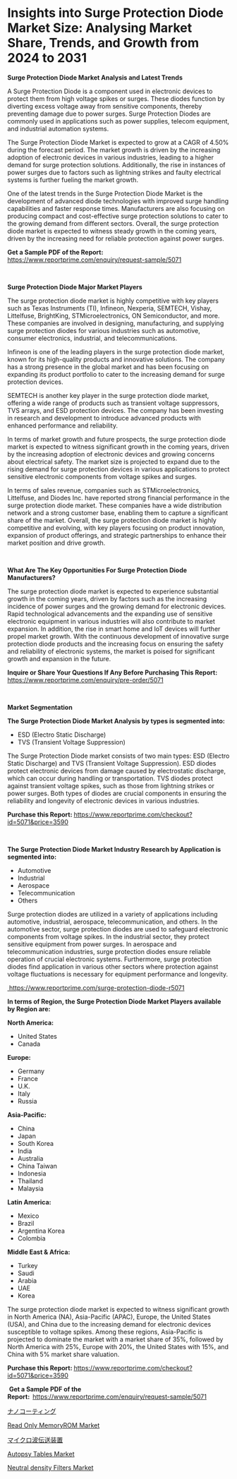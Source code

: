 <p><h1>Insights into Surge Protection Diode Market Size: Analysing Market Share, Trends, and Growth from 2024 to 2031</h1></p><p><strong>Surge Protection Diode Market Analysis and Latest Trends</strong></p>
<p><p>A Surge Protection Diode is a component used in electronic devices to protect them from high voltage spikes or surges. These diodes function by diverting excess voltage away from sensitive components, thereby preventing damage due to power surges. Surge Protection Diodes are commonly used in applications such as power supplies, telecom equipment, and industrial automation systems.</p><p>The Surge Protection Diode Market is expected to grow at a CAGR of 4.50% during the forecast period. The market growth is driven by the increasing adoption of electronic devices in various industries, leading to a higher demand for surge protection solutions. Additionally, the rise in instances of power surges due to factors such as lightning strikes and faulty electrical systems is further fueling the market growth.</p><p>One of the latest trends in the Surge Protection Diode Market is the development of advanced diode technologies with improved surge handling capabilities and faster response times. Manufacturers are also focusing on producing compact and cost-effective surge protection solutions to cater to the growing demand from different sectors. Overall, the surge protection diode market is expected to witness steady growth in the coming years, driven by the increasing need for reliable protection against power surges.</p></p>
<p><strong>Get a Sample PDF of the Report:&nbsp;</strong> <a href="https://www.reportprime.com/enquiry/request-sample/5071">https://www.reportprime.com/enquiry/request-sample/5071</a></p>
<p>&nbsp;</p>
<p><strong>Surge Protection Diode Major Market Players</strong></p>
<p><p>The surge protection diode market is highly competitive with key players such as Texas Instruments (TI), Infineon, Nexperia, SEMTECH, Vishay, Littelfuse, BrightKing, STMicroelectronics, ON Semiconductor, and more. These companies are involved in designing, manufacturing, and supplying surge protection diodes for various industries such as automotive, consumer electronics, industrial, and telecommunications.</p><p>Infineon is one of the leading players in the surge protection diode market, known for its high-quality products and innovative solutions. The company has a strong presence in the global market and has been focusing on expanding its product portfolio to cater to the increasing demand for surge protection devices.</p><p>SEMTECH is another key player in the surge protection diode market, offering a wide range of products such as transient voltage suppressors, TVS arrays, and ESD protection devices. The company has been investing in research and development to introduce advanced products with enhanced performance and reliability.</p><p>In terms of market growth and future prospects, the surge protection diode market is expected to witness significant growth in the coming years, driven by the increasing adoption of electronic devices and growing concerns about electrical safety. The market size is projected to expand due to the rising demand for surge protection devices in various applications to protect sensitive electronic components from voltage spikes and surges.</p><p>In terms of sales revenue, companies such as STMicroelectronics, Littelfuse, and Diodes Inc. have reported strong financial performance in the surge protection diode market. These companies have a wide distribution network and a strong customer base, enabling them to capture a significant share of the market. Overall, the surge protection diode market is highly competitive and evolving, with key players focusing on product innovation, expansion of product offerings, and strategic partnerships to enhance their market position and drive growth.</p></p>
<p>&nbsp;</p>
<p><strong>What Are The Key Opportunities For Surge Protection Diode Manufacturers?</strong></p>
<p><p>The surge protection diode market is expected to experience substantial growth in the coming years, driven by factors such as the increasing incidence of power surges and the growing demand for electronic devices. Rapid technological advancements and the expanding use of sensitive electronic equipment in various industries will also contribute to market expansion. In addition, the rise in smart home and IoT devices will further propel market growth. With the continuous development of innovative surge protection diode products and the increasing focus on ensuring the safety and reliability of electronic systems, the market is poised for significant growth and expansion in the future.</p></p>
<p><strong>Inquire or Share Your Questions If Any Before Purchasing This Report:</strong> <a href="https://www.reportprime.com/enquiry/pre-order/5071">https://www.reportprime.com/enquiry/pre-order/5071</a></p>
<p>&nbsp;</p>
<p><strong>Market Segmentation</strong></p>
<p><strong>The Surge Protection Diode Market Analysis by types is segmented into:</strong></p>
<p><ul><li>ESD (Electro Static Discharge)</li><li>TVS (Transient Voltage Suppression)</li></ul></p>
<p><p>The Surge Protection Diode market consists of two main types: ESD (Electro Static Discharge) and TVS (Transient Voltage Suppression). ESD diodes protect electronic devices from damage caused by electrostatic discharge, which can occur during handling or transportation. TVS diodes protect against transient voltage spikes, such as those from lightning strikes or power surges. Both types of diodes are crucial components in ensuring the reliability and longevity of electronic devices in various industries.</p></p>
<p><strong>Purchase this Report:&nbsp;</strong><a href="https://www.reportprime.com/checkout?id=5071&price=3590">https://www.reportprime.com/checkout?id=5071&price=3590</a></p>
<p>&nbsp;</p>
<p><strong>The Surge Protection Diode Market Industry Research by Application is segmented into:</strong></p>
<p><ul><li>Automotive</li><li>Industrial</li><li>Aerospace</li><li>Telecommunication</li><li>Others</li></ul></p>
<p><p>Surge protection diodes are utilized in a variety of applications including automotive, industrial, aerospace, telecommunication, and others. In the automotive sector, surge protection diodes are used to safeguard electronic components from voltage spikes. In the industrial sector, they protect sensitive equipment from power surges. In aerospace and telecommunication industries, surge protection diodes ensure reliable operation of crucial electronic systems. Furthermore, surge protection diodes find application in various other sectors where protection against voltage fluctuations is necessary for equipment performance and longevity.</p></p>
<p><a href="https://www.reportprime.com/surge-protection-diode-r5071">&nbsp;https://www.reportprime.com/surge-protection-diode-r5071</a></p>
<p><strong>In terms of Region, the Surge Protection Diode Market Players available by Region are:</strong></p>
<p>
    <p> <strong> North America: </strong>
        <ul>
            <li>United States</li>
            <li>Canada</li>
        </ul>
        </p> 
    <p> <strong> Europe: </strong>
        <ul>
            <li>Germany</li>
            <li>France</li>
            <li>U.K.</li>
            <li>Italy</li>
            <li>Russia</li>
        </ul>
        </p> 
    <p> <strong> Asia-Pacific: </strong>
        <ul>
            <li>China</li>
            <li>Japan</li>
            <li>South Korea</li>
            <li>India</li>
            <li>Australia</li>
            <li>China Taiwan</li>
            <li>Indonesia</li>
            <li>Thailand</li>
            <li>Malaysia</li>
        </ul>
        </p> 
    <p> <strong> Latin America: </strong>
        <ul>
            <li>Mexico</li>
            <li>Brazil</li>
            <li>Argentina Korea</li>
            <li>Colombia</li>
        </ul>
        </p> 
    <p> <strong> Middle East & Africa: </strong>
        <ul>
            <li>Turkey</li>
            <li>Saudi</li>
            <li>Arabia</li>
            <li>UAE</li>
            <li>Korea</li>
        </ul>
    </p>
    </p>
<p><p>The surge protection diode market is expected to witness significant growth in North America (NA), Asia-Pacific (APAC), Europe, the United States (USA), and China due to the increasing demand for electronic devices susceptible to voltage spikes. Among these regions, Asia-Pacific is projected to dominate the market with a market share of 35%, followed by North America with 25%, Europe with 20%, the United States with 15%, and China with 5% market share valuation.</p></p>
<p><strong>Purchase this Report: </strong><a href="https://www.reportprime.com/checkout?id=5071&price=3590">https://www.reportprime.com/checkout?id=5071&price=3590</a></p>
<p>&nbsp;<strong>Get a Sample PDF of the Report:&nbsp;&nbsp;</strong><a href="https://www.reportprime.com/enquiry/request-sample/5071">https://www.reportprime.com/enquiry/request-sample/5071</a></p>
<p><strong></strong></p>
<p><p><a href="https://medium.com/@narcisoferry/%E3%82%B0%E3%83%AD%E3%83%BC%E3%83%90%E3%83%AB%E3%83%8A%E3%83%8E%E3%82%B3%E3%83%BC%E3%83%86%E3%82%A3%E3%83%B3%E3%82%B0%E5%B8%82%E5%A0%B4%E3%82%B7%E3%82%A7%E3%82%A2%E3%81%A8%E6%88%90%E9%95%B7%E6%A9%9F%E4%BC%9A-2024%E5%B9%B4%E3%81%8B%E3%82%892031%E5%B9%B4%E3%81%BE%E3%81%A7%E3%81%AE%E6%9C%9F%E9%96%93%E3%81%AB14-7-%E3%81%AEcagr%E3%81%A7%E6%88%90%E9%95%B7%E3%81%99%E3%82%8B%E5%B8%82%E5%A0%B4%E8%A6%8F%E6%A8%A1-d0e29388bd93">ナノコーティング</a></p><p><a href="https://github.com/moyahfrancoestellec51j635wcx/Market-Research-Report-List-3/blob/main/read-only-memoryrom-market.md">Read Only MemoryROM Market</a></p><p><a href="https://medium.com/@sheilabruen2023/2024%E5%B9%B4%E3%81%8B%E3%82%892031%E5%B9%B4%E3%81%BE%E3%81%A7%E3%81%AE%E6%9C%9F%E9%96%93%E3%81%AB%E4%BA%88%E6%B8%AC%E3%81%95%E3%82%8C%E3%82%8B%E6%80%A5%E9%80%9F%E3%81%AA%E6%88%90%E9%95%B7%E7%8E%8714-7-%E3%82%92%E6%8C%81%E3%81%A4%E3%82%B0%E3%83%AD%E3%83%BC%E3%83%90%E3%83%AB-%E3%83%9E%E3%82%A4%E3%82%AF%E3%83%AD%E6%B3%A2%E4%BC%9D%E9%80%81%E8%A8%AD%E5%82%99%E5%B8%82%E5%A0%B4%E3%81%AE%E7%AF%84%E5%9B%B2%E3%81%AB%E3%81%A4%E3%81%84%E3%81%A6%E3%81%AE%E8%A9%B3%E7%B4%B0%E3%81%AA%E5%88%86%E6%9E%90-48ae6130f4c0">マイクロ波伝送装置</a></p><p><a href="https://medium.com/@gerkabranch5/autopsy-tables-market-overview-global-market-trends-and-future-prospects-from-2024-to-2031-7d4c670fa511">Autopsy Tables Market</a></p><p><a href="https://github.com/JuliaFadel1922/Market-Research-Report-List-2/blob/main/neutral-density-filters-market.md">Neutral density Filters Market</a></p></p>